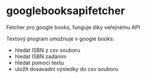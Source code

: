 # googlebooksapifetcher
Fetcher pro google books, funguje díky veřejnému API

Textový program umožnuje v google books:
- hledat ISBN z csv souboru
- hledat ISBN zadáním
- hledat pomoci textu
- uložit dosavadní výsledky do csv souboru
